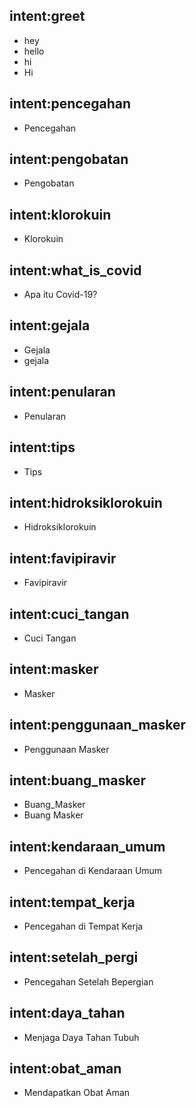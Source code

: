 ## intent:greet
- hey
- hello
- hi
- Hi

## intent:pencegahan
- Pencegahan

## intent:pengobatan
- Pengobatan

## intent:klorokuin
- Klorokuin

## intent:what_is_covid
- Apa itu Covid-19?

## intent:gejala
- Gejala
- gejala

## intent:penularan
- Penularan

## intent:tips
- Tips

## intent:hidroksiklorokuin
- Hidroksiklorokuin

## intent:favipiravir
- Favipiravir

## intent:cuci_tangan
- Cuci Tangan

## intent:masker
- Masker

## intent:penggunaan_masker
- Penggunaan Masker

## intent:buang_masker
- Buang_Masker
- Buang Masker

## intent:kendaraan_umum
- Pencegahan di Kendaraan Umum

## intent:tempat_kerja
- Pencegahan di Tempat Kerja

## intent:setelah_pergi
- Pencegahan Setelah Bepergian

## intent:daya_tahan
- Menjaga Daya Tahan Tubuh

## intent:obat_aman
- Mendapatkan Obat Aman
